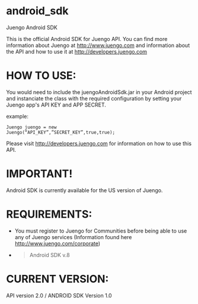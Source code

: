 android_sdk
=======

Juengo Android SDK

This is the official Android SDK for Juengo API. You can find more information about Juengo at
http://www.juengo.com and information about the API and how to use it at http://developers.juengo.com

HOW TO USE:
===========

You would need to include the juengoAndroidSdk.jar in your Android project and instanciate the class with the required configuration by setting your Juengo app's API KEY and APP SECRET.

example:

<code>Juengo juengo = new Juengo(“API_KEY”,”SECRET_KEY”,true,true);</code>


Please visit http://developers.juengo.com for information on how to use this API.

IMPORTANT!
==========
Android SDK is currently available for the US version of Juengo. 


REQUIREMENTS:
=============
* You must register to Juengo for Communities before being able to use any of Juengo services 
(Information found here http://www.juengo.com/corporate)
* >Android SDK v.8



CURRENT VERSION:
================
API version 2.0 / ANDROID SDK Version 1.0


